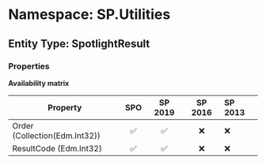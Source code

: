 # Namespace: SP.Utilities

## Entity Type: SpotlightResult

### Properties

**Availability matrix**

Property | SPO | SP 2019 | SP 2016 | SP 2013
----------|:---:|:-------:|:-------:|:-------
Order (Collection(Edm.Int32)) | ✅ | ✅ | ❌ | ❌
ResultCode (Edm.Int32) | ✅ | ✅ | ❌ | ❌